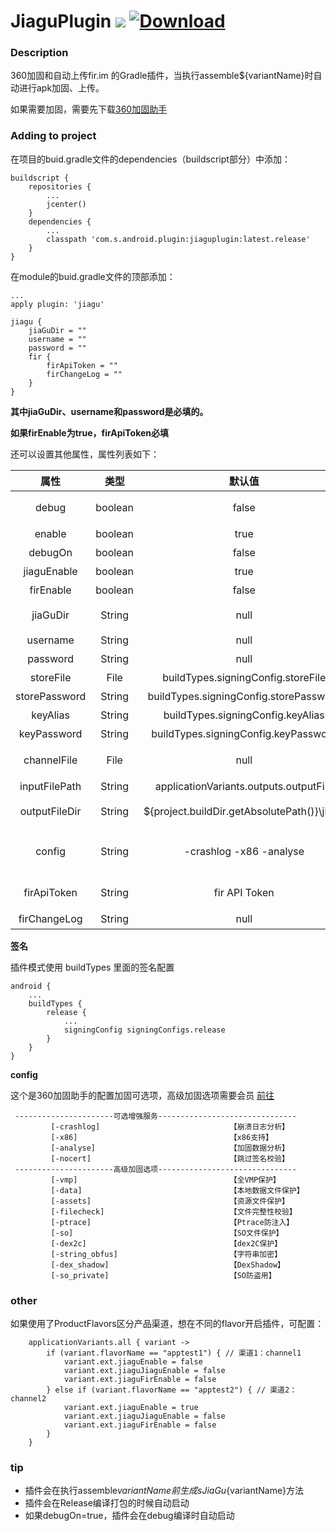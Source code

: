 # JiaguPlugin [![](https://img.shields.io/bintray/v/shuaijianwen/android/jiaguplugin.svg)](https://jcenter.bintray.com/com/s/android/plugin/jiaguplugin/) [ ![Download](https://api.bintray.com/packages/shuaijianwen/android/jiaguplugin/images/download.svg?version=1.4.2) ](https://bintray.com/shuaijianwen/android/jiaguplugin/1.4.2/link)

### Description

360加固和自动上传fir.im 的Gradle插件，当执行assemble${variantName}时自动进行apk加固、上传。

如果需要加固，需要先下载[360加固助手](http://jiagu.360.cn/#/global/download)

### Adding to project

在项目的buid.gradle文件的dependencies（buildscript部分）中添加：
```
buildscript {
    repositories {
        ...
        jcenter()
    }
    dependencies {
        ...
        classpath 'com.s.android.plugin:jiaguplugin:latest.release'
    }
}
```

在module的buid.gradle文件的顶部添加：

```
...
apply plugin: 'jiagu'

jiagu {
    jiaGuDir = ""
    username = ""
    password = ""
    fir {
        firApiToken = ""
        firChangeLog = ""
    }
}
```
**其中jiaGuDir、username和password是必填的。**

**如果firEnable为true，firApiToken必填**

还可以设置其他属性，属性列表如下：

|       属性        |	    类型    |                          默认值                           |                    说 明                    |
|:-----------------:|:-------------:|:---------------------------------------------------------:|:---------------------------:|
|    debug          |    boolean    |     false                                                 |    调试模式开关，会打印更多log，自动加固        |
|    enable         |    boolean    |     true                                                  |    插件开关                   |
|    debugOn        |    boolean    |     false                                                 |    debug时是否启动插件                   |
|    jiaguEnable    |    boolean    |     true                                                  |    加固开关                   |
|    firEnable      |    boolean    |     false                                                 |    fir上传开关                   |
|    jiaGuDir       |    String     |     null                                                  |    360加固助手安装地址\jiagu 类似D:\360jiagubao_windows_64\jiagu         |
|    username       |    String     |     null                                                  |    360加固助手登录用户名                   |
|    password       |    String     |     null                                                  |    360加固助手登录密码                    |
|    storeFile      |    File       |     buildTypes.signingConfig.storeFile                    |    签名文件（具体说明见下文“签名”）   |
|    storePassword  |    String     |     buildTypes.signingConfig.storePassword                |    签名密码（具体说明见下文“签名”）   |
|    keyAlias       |    String     |     buildTypes.signingConfig.keyAlias                     |    别名（具体说明见下文“签名”）   |
|    keyPassword    |    String     |     buildTypes.signingConfig.keyPassword                  |    别名密码（具体说明见下文“签名”） |
|    channelFile    |    File       |     null                                                  |    多渠道打包设置，选择.txt文件，下载的jiagu包里有多渠道模板.txt  |
|    inputFilePath  |    String     |     applicationVariants.outputs.outputFile                |    打包的apk路径   |
|    outputFileDir  |    String     |     ${project.buildDir.getAbsolutePath()}\jiagu           |    加固后apk的输出路径，app\build\jiagu   |
|    config         |    String     |     -crashlog -x86 -analyse                               |    加固配置，默认选择崩溃日志服务、支持x86架构设备、选择数据分析服务   |
|    firApiToken    |    String     |     fir API Token                                         |    鼠标悬浮头像，出现API Token 按钮，点击   |
|    firChangeLog   |    String     |     null                                                  |    更新说明   |

**签名**

插件模式使用 buildTypes 里面的签名配置
```
android {
    ...
    buildTypes {
        release {
            ...
            signingConfig signingConfigs.release
        }
    }
}
```

**config**

这个是360加固助手的配置加固可选项，高级加固选项需要会员 [前往](http://jiagu.360.cn/#/global/vip/packages)
```
 ----------------------可选增强服务-------------------------------
         [-crashlog]                             【崩溃日志分析】
         [-x86]                                  【x86支持】
         [-analyse]                              【加固数据分析】
         [-nocert]                               【跳过签名校验】
 ----------------------高级加固选项-------------------------------
         [-vmp]                                  【全VMP保护】
         [-data]                                 【本地数据文件保护】
         [-assets]                               【资源文件保护】
         [-filecheck]                            【文件完整性校验】
         [-ptrace]                               【Ptrace防注入】
         [-so]                                   【SO文件保护】
         [-dex2c]                                【dex2C保护】
         [-string_obfus]                         【字符串加密】
         [-dex_shadow]                           【DexShadow】
         [-so_private]                           【SO防盗用】
```

### other

如果使用了ProductFlavors区分产品渠道，想在不同的flavor开启插件，可配置：

```
    applicationVariants.all { variant ->
        if (variant.flavorName == "apptest1") { // 渠道1：channel1
            variant.ext.jiaguEnable = false
            variant.ext.jiaguJiaguEnable = false
            variant.ext.jiaguFirEnable = false
        } else if (variant.flavorName == "apptest2") { // 渠道2：channel2
            variant.ext.jiaguEnable = true
            variant.ext.jiaguJiaguEnable = false
            variant.ext.jiaguFirEnable = false
        }
    }
```

### tip

- 插件会在执行assemble${variantName}前生成sJiaGu${variantName}方法
- 插件会在Release编译打包的时候自动启动
- 如果debugOn=true，插件会在debug编译时自动启动



